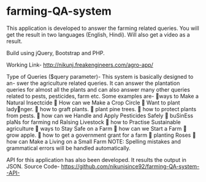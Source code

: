 # farming-QA-system
This application is developed to answer the farming related queries. 
You will get the result in two languages (English, Hindi). Will also get a video as a result.

Build using jQuery, Bootstrap and PHP.

Working Link- http://nikunj.freakengineers.com/agro-app/

Type of Queries ($query parameter)- This system is basically designed to an-
swer the agriculture related queries. It can answer the plantation queries for almost all
the plants and can also answer many other queries related to pests, pesticides, farm etc.
Some examples are-
 ways to Make a Natural Insectcide
 How can we Make a Crop Circle
 Want to plant ladynger.
 how to graft plants.
 plant pine trees.
 how to protect plants from pests.
 how can we Handle and Apply Pesticides Safely
 buSinEss plaNs for farming nd RaIsing Livestock
 how to Practise Sustainable agriculture
 ways to Stay Safe on a Farm
 how can we Start a Farm
 grow apple.
 how to get a government grant for a farm
 planting Roses
 how can Make a Living on a Small Farm
NOTE: Spelling mistakes and grammatical errors will be handled automatically.

API for this application has also been developed. It results the output in JSON.
Source Code- https://github.com/nikunjsince92/farming-QA-system--API-

